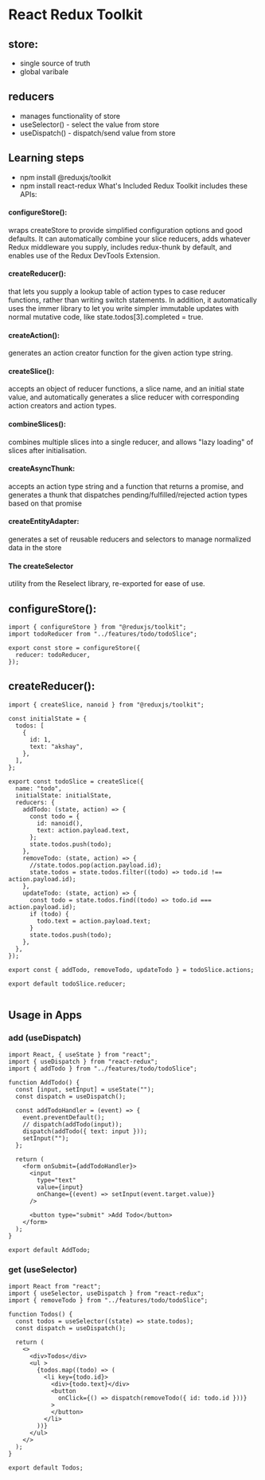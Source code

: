 # React Redux Toolkit

## store:

- single source of truth
- global varibale

## reducers

- manages functionality of store
- useSelector() - select the value from store
- useDispatch() - dispatch/send value from store

## Learning steps

- npm install @reduxjs/toolkit
- npm install react-redux
  What's Included
  Redux Toolkit includes these APIs:

#### configureStore():

wraps createStore to provide simplified configuration options and good defaults. It can automatically combine your slice reducers, adds whatever Redux middleware you supply, includes redux-thunk by default, and enables use of the Redux DevTools Extension.

#### createReducer():

that lets you supply a lookup table of action types to case reducer functions, rather than writing switch statements. In addition, it automatically uses the immer library to let you write simpler immutable updates with normal mutative code, like state.todos[3].completed = true.

#### createAction():

generates an action creator function for the given action type string.

#### createSlice():

accepts an object of reducer functions, a slice name, and an initial state value, and automatically generates a slice reducer with corresponding action creators and action types.

#### combineSlices():

combines multiple slices into a single reducer, and allows "lazy loading" of slices after initialisation.

#### createAsyncThunk:

accepts an action type string and a function that returns a promise, and generates a thunk that dispatches pending/fulfilled/rejected action types based on that promise

#### createEntityAdapter:

generates a set of reusable reducers and selectors to manage normalized data in the store

#### The createSelector

utility from the Reselect library, re-exported for ease of use.

## configureStore():

```
import { configureStore } from "@reduxjs/toolkit";
import todoReducer from "../features/todo/todoSlice";

export const store = configureStore({
  reducer: todoReducer,
});
```

## createReducer():

```
import { createSlice, nanoid } from "@reduxjs/toolkit";

const initialState = {
  todos: [
    {
      id: 1,
      text: "akshay",
    },
  ],
};

export const todoSlice = createSlice({
  name: "todo",
  initialState: initialState,
  reducers: {
    addTodo: (state, action) => {
      const todo = {
        id: nanoid(),
        text: action.payload.text,
      };
      state.todos.push(todo);
    },
    removeTodo: (state, action) => {
      //state.todos.pop(action.payload.id);
      state.todos = state.todos.filter((todo) => todo.id !== action.payload.id);
    },
    updateTodo: (state, action) => {
      const todo = state.todos.find((todo) => todo.id === action.payload.id);
      if (todo) {
        todo.text = action.payload.text;
      }
      state.todos.push(todo);
    },
  },
});

export const { addTodo, removeTodo, updateTodo } = todoSlice.actions;

export default todoSlice.reducer;


```

## Usage in Apps

### add (useDispatch)

```
import React, { useState } from "react";
import { useDispatch } from "react-redux";
import { addTodo } from "../features/todo/todoSlice";

function AddTodo() {
  const [input, setInput] = useState("");
  const dispatch = useDispatch();

  const addTodoHandler = (event) => {
    event.preventDefault();
    // dispatch(addTodo(input));
    dispatch(addTodo({ text: input }));
    setInput("");
  };

  return (
    <form onSubmit={addTodoHandler}>
      <input
        type="text"
        value={input}
        onChange={(event) => setInput(event.target.value)}
      />

      <button type="submit" >Add Todo</button>
    </form>
  );
}

export default AddTodo;

```

### get (useSelector)

```
import React from "react";
import { useSelector, useDispatch } from "react-redux";
import { removeTodo } from "../features/todo/todoSlice";

function Todos() {
  const todos = useSelector((state) => state.todos);
  const dispatch = useDispatch();

  return (
    <>
      <div>Todos</div>
      <ul >
        {todos.map((todo) => (
          <li key={todo.id}>
            <div>{todo.text}</div>
            <button
              onClick={() => dispatch(removeTodo({ id: todo.id }))}
            >
            </button>
          </li>
        ))}
      </ul>
    </>
  );
}

export default Todos;

```
